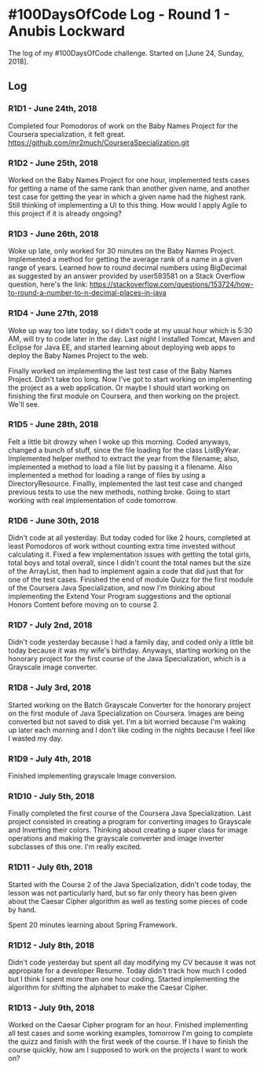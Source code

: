 # #100DaysOfCode Log - Round 1 - Anubis Lockward

The log of my #100DaysOfCode challenge. Started on [June 24, Sunday, 2018].

## Log

### R1D1 - June 24th, 2018
Completed four Pomodoros of work on the Baby Names Project for the Coursera specialization, it felt great. https://github.com/mr2much/CourseraSpecialization.git

### R1D2 - June 25th, 2018
Worked on the Baby Names Project for one hour, implemented tests cases for getting a name of the same rank than another given name, and another test case for getting the year in which a given name had the highest rank. Still thinking of implementing a UI to this thing. How would I apply Agile to this project if it is already ongoing?

### R1D3 - June 26th, 2018
Woke up late, only worked for 30 minutes on the Baby Names Project. Implemented a method for getting the average rank of a name in a given range of years. Learned how to round decimal numbers using BigDecimal as suggested by an answer provided by user593581 on a Stack Overflow question, here's the link: https://stackoverflow.com/questions/153724/how-to-round-a-number-to-n-decimal-places-in-java

### R1D4 - June 27th, 2018
Woke up way too late today, so I didn't code at my usual hour which is 5:30 AM, will try to code later in the day. Last night I installed Tomcat, Maven and Eclipse for Java EE, and started learning about deploying web apps to deploy the Baby Names Project to the web.

Finally worked on implementing the last test case of the Baby Names Project. Didn't take too long. Now I've got to start working on implementing the project as a web application. Or maybe I should start working on finishing the first module on Coursera, and then working on the project. We'll see.

### R1D5 - June 28th, 2018
Felt a little bit drowzy when I woke up this morning. Coded anyways, changed a bunch of stuff, since the file loading for the class ListByYear. Implemented helper method to extract the year from the filename; also, implemented a method to load a file list by passing it a filename. Also implemented a method for loading a range of files by using a DirectoryResource. Finallly, implemented the last test case and changed previous tests to use the new methods, nothing broke. Going to start working with real implementation of code tomorrow.

### R1D6 - June 30th, 2018

Didn't code at all yesterday. But today coded for like 2 hours, completed at least Pomodoros of work without counting extra time invested without calculating it. Fixed a few implementation issues with getting the total girls, total boys and total overall, since I didn't count the total names but the size of the ArrayList, then had to implement again a code that did just that for one of the test cases. Finished the end of module Quizz for the first module of the Coursera Java Specialization, and now I'm thinking about implementing the Extend Your Program suggestions and the optional Honors Content before moving on to course 2.

### R1D7 - July 2nd, 2018

Didn't code yesterday because I had a family day, and coded only a little bit today because it was my wife's birthday. Anyways, starting working on the honorary project for the first course of the Java Specialization, which is a Grayscale image converter.

### R1D8 - July 3rd, 2018

Started working on the Batch Grayscale Converter for the honorary project on the first module of Java Specialization on Coursera. Images are being converted but not saved to disk yet. I'm a bit worried because I'm waking up later each morning and I don't like coding in the nights because I feel like I wasted my day.

### R1D9 - July 4th, 2018

Finished implementing grayscale Image conversion.

### R1D10 - July 5th, 2018

Finally completed the first course of the Coursera Java Specialization. Last project consisted in creating a program for converting images to Grayscale and Inverting their colors. Thinking about creating a super class for image operations and making the grayscale converter and image inverter subclasses of this one. I'm really excited.

### R1D11 - July 6th, 2018

Started with the Course 2 of the Java Specialization, didn't code today, the lesson was not particularly hard, but so far only theory has been given about the Caesar Cipher algorithm as well as testing some pieces of code by hand.

Spent 20 minutes learning about Spring Framework.

### R1D12 - July 8th, 2018

Didn't code yesterday but spent all day modifying my CV because it was not appropiate for a developer Resume. Today didn't track how much I coded but I think I spent more than one hour coding. Started implementing the algorithm for shifting the alphabet to make the Caesar Cipher.

### R1D13 - July 9th, 2018

Worked on the Caesar Cipher program for an hour. Finished implementing all test cases and some working examples, tomorrow I'm going to complete the quizz and finish with the first week of the course. If I have to finish the course quickly, how am I supposed to work on the projects I want to work on?
